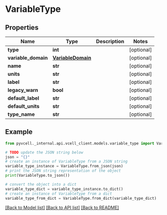 # VariableType

## Properties

| Name                | Type                                    | Description | Notes      |
| ------------------- | --------------------------------------- | ----------- | ---------- |
| **type**            | **int**                                 |             | [optional] |
| **variable_domain** | [**VariableDomain**](VariableDomain.md) |             | [optional] |
| **name**            | **str**                                 |             | [optional] |
| **units**           | **str**                                 |             | [optional] |
| **label**           | **str**                                 |             | [optional] |
| **legacy_warn**     | **bool**                                |             | [optional] |
| **default_label**   | **str**                                 |             | [optional] |
| **default_units**   | **str**                                 |             | [optional] |
| **type_name**       | **str**                                 |             | [optional] |

## Example

```python
from pyvcell._internal.api.vcell_client.models.variable_type import VariableType

# TODO update the JSON string below
json = "{}"
# create an instance of VariableType from a JSON string
variable_type_instance = VariableType.from_json(json)
# print the JSON string representation of the object
print(VariableType.to_json())

# convert the object into a dict
variable_type_dict = variable_type_instance.to_dict()
# create an instance of VariableType from a dict
variable_type_from_dict = VariableType.from_dict(variable_type_dict)
```

[[Back to Model list]](../README.md#documentation-for-models) [[Back to API list]](../README.md#documentation-for-api-endpoints) [[Back to README]](../README.md)
